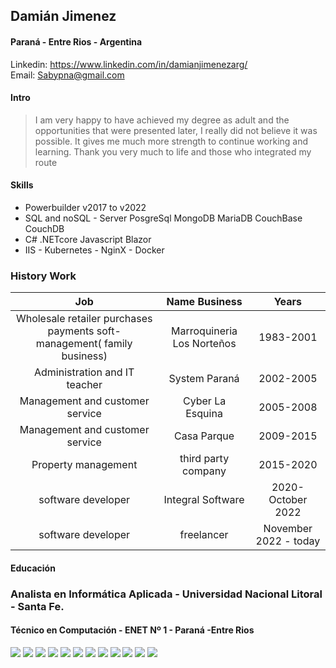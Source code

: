 ## Damián Jimenez
#### Paraná - Entre Rios - Argentina
Linkedin: https://www.linkedin.com/in/damianjimenezarg/  
Email: Sabypna@gmail.com
 #### Intro
> I am very happy to have achieved my degree as adult and the opportunities that were presented later, I really did not believe it was possible. It gives me much more strength to continue working and learning. Thank you very much to life and those who integrated my route

#### Skills

* Powerbuilder v2017 to v2022 
* SQL and noSQL - Server PosgreSql MongoDB MariaDB CouchBase CouchDB
* C# .NETcore  Javascript Blazor
* IIS  - Kubernetes - NginX - Docker


### History Work

|Job| Name Business | Years |
|:---:|:---:|:----:|
|Wholesale retailer purchases payments soft-management( family business) |Marroquineria Los Norteños|1983-2001|
|Administration and IT teacher |System Paraná |2002-2005|
|Management and customer service |Cyber La Esquina|2005-2008|
|Management and customer service|Casa Parque |2009-2015|
|Property management | third party company |2015-2020|
|software developer  | Integral Software |2020- October 2022 |
|software developer  | freelancer |November 2022 - today |
#### Educación

### Analista en Informática Aplicada - Universidad Nacional Litoral - Santa Fe.

#### Técnico en Computación - ENET Nº 1 - Paraná -Entre Rios

![](./files/titulo.png)
![](./files/SnomedCT.png)
![](./files/DoraSistemas.png)
![](./files/dotNet.png)
![](./files/EFyLinq.png)
![](./files/Javascript.png)
![](./files/MVC.png)
![](./files/webapic.png)
![](./files/r.jpg)
![](./files/sql.png)
![](./files/html_css.png)
![](./files/sveltejs.jpg)

